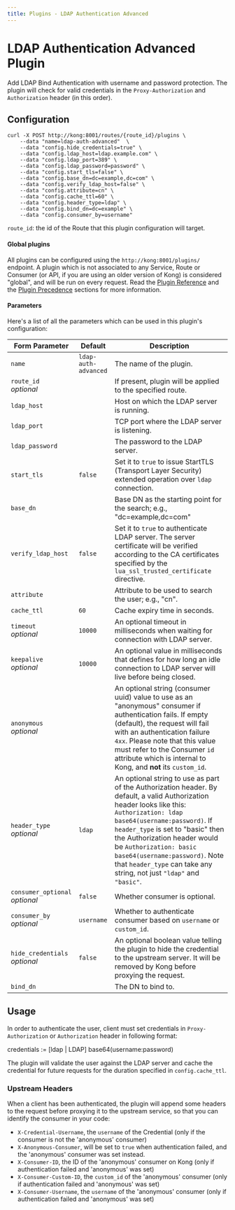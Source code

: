 ```yaml
---
title: Plugins - LDAP Authentication Advanced
---
```

# LDAP Authentication Advanced Plugin

Add LDAP Bind Authentication with username and password protection. 
The plugin will check for valid credentials in the `Proxy-Authorization` 
and `Authorization` header (in this order).

## Configuration

```
curl -X POST http://kong:8001/routes/{route_id}/plugins \
    --data "name=ldap-auth-advanced"  \
    --data "config.hide_credentials=true" \
    --data "config.ldap_host=ldap.example.com" \
    --data "config.ldap_port=389" \
    --data "config.ldap_password=password" \
    --data "config.start_tls=false" \
    --data "config.base_dn=dc=example,dc=com" \
    --data "config.verify_ldap_host=false" \
    --data "config.attribute=cn" \
    --data "config.cache_ttl=60" \
    --data "config.header_type=ldap" \
    --data "config.bind_dn=dc=example" \
    --data "config.consumer_by=username"
```

`route_id`: the id of the Route that this plugin configuration will target.


#### Global plugins

All plugins can be configured using the `http://kong:8001/plugins/`
endpoint. A plugin which is not associated to any Service, Route or Consumer
(or API, if you are using an older version of Kong) is considered "global", and
will be run on every request. Read the <a href="/latest/admin-api/#add-plugin">
Plugin Reference</a> and the <a href="/latest/admin-api/#precedence">Plugin 
Precedence</a> sections for more information.


#### Parameters

Here's a list of all the parameters which can be used in this plugin's configuration:

Form Parameter | Default | Description
---------------|---------|------------
| `name` | `ldap-auth-advanced` | The name of the plugin.
| `route_id`<br>*optional* | | If present, plugin will be applied to the specified route.
| `ldap_host` | | Host on which the LDAP server is running.
| `ldap_port` | | TCP port where the LDAP server is listening.
| `ldap_password` | | The password to the LDAP server.
| `start_tls` | `false` | Set it to `true` to issue StartTLS (Transport Layer Security) extended operation over `ldap` connection.
| `base_dn` | | Base DN as the starting point for the search; e.g., "dc=example,dc=com"
| `verify_ldap_host` | `false` | Set it to `true` to authenticate LDAP server. The server certificate will be verified according to the CA certificates specified by the `lua_ssl_trusted_certificate` directive.
| `attribute` |  | Attribute to be used to search the user; e.g., "cn".
| `cache_ttl` | `60` | Cache expiry time in seconds.
| `timeout`<br>*optional*  | `10000` | An optional timeout in milliseconds when waiting for connection with LDAP server.
| `keepalive`<br>*optional*  | `10000` | An optional value in milliseconds that defines for how long an idle connection to LDAP server will live before being closed.
| `anonymous`<br>*optional*  | | An optional string (consumer uuid) value to use as an "anonymous" consumer if authentication fails. If empty (default), the request will fail with an authentication failure `4xx`. Please note that this value must refer to the Consumer `id` attribute which is internal to Kong, and **not** its `custom_id`.
| `header_type`<br>*optional* | `ldap` | An optional string to use as part of the Authorization header. By default, a valid Authorization header looks like this: `Authorization: ldap base64(username:password)`. If `header_type` is set to "basic" then the Authorization header would be `Authorization: basic base64(username:password)`. Note that `header_type` can take any string, not just `"ldap"` and `"basic"`.
| `consumer_optional`<br>*optional* | `false` | Whether consumer is optional.
| `consumer_by`<br>*optional* | `username` | Whether to authenticate consumer based on `username` or `custom_id`.
| `hide_credentials`<br>*optional* | `false` | An optional boolean value telling the plugin to hide the credential to the upstream server. It will be removed by Kong before proxying the request.
| `bind_dn` | | The DN to bind to.


## Usage

In order to authenticate the user, client must set credentials in
`Proxy-Authorization` or `Authorization` header in following format:

credentials := [ldap | LDAP] base64(username:password)

The plugin will validate the user against the LDAP server and cache the
credential for future requests for the duration specified in
`config.cache_ttl`.

### Upstream Headers

When a client has been authenticated, the plugin will append some headers to the request before proxying it to the upstream service, so that you can identify the consumer in your code:

* `X-Credential-Username`, the `username` of the Credential (only if the consumer is not the 'anonymous' consumer)
* `X-Anonymous-Consumer`, will be set to `true` when authentication failed, and the 'anonymous' consumer was set instead.
* `X-Consumer-ID`, the ID of the 'anonymous' consumer on Kong (only if authentication failed and 'anonymous' was set)
* `X-Consumer-Custom-ID`, the `custom_id` of the 'anonymous' consumer (only if authentication failed and 'anonymous' was set)
* `X-Consumer-Username`, the `username` of the 'anonymous' consumer (only if authentication failed and 'anonymous' was set)

[api-object]: /latest/admin-api/#api-object
[configuration]: /latest/configuration
[consumer-object]: /latest/admin-api/#consumer-object
[faq-authentication]: /about/faq/#how-can-i-add-an-authentication-layer-on-a-microservice/api?
